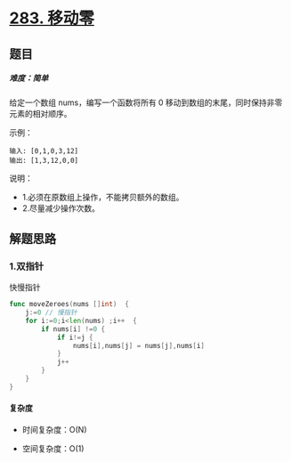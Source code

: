 # [283. 移动零](https://leetcode-cn.com/problems/move-zeroes/)

## 题目

##### 难度：简单

给定一个数组 nums，编写一个函数将所有 0 移动到数组的末尾，同时保持非零元素的相对顺序。

示例：

~~~
输入: [0,1,0,3,12]
输出: [1,3,12,0,0]
~~~

说明：

- 1.必须在原数组上操作，不能拷贝额外的数组。
- 2.尽量减少操作次数。

## 解题思路

### 1.双指针
快慢指针

~~~go
func moveZeroes(nums []int)  {
	j:=0 // 慢指针
	for i:=0;i<len(nums) ;i++  {
		if nums[i] !=0 {
			if i!=j {
				nums[i],nums[j] = nums[j],nums[i]
			}
			j++
		}
	}
}
~~~

#### 复杂度

- 时间复杂度：O(N)

- 空间复杂度：O(1)
